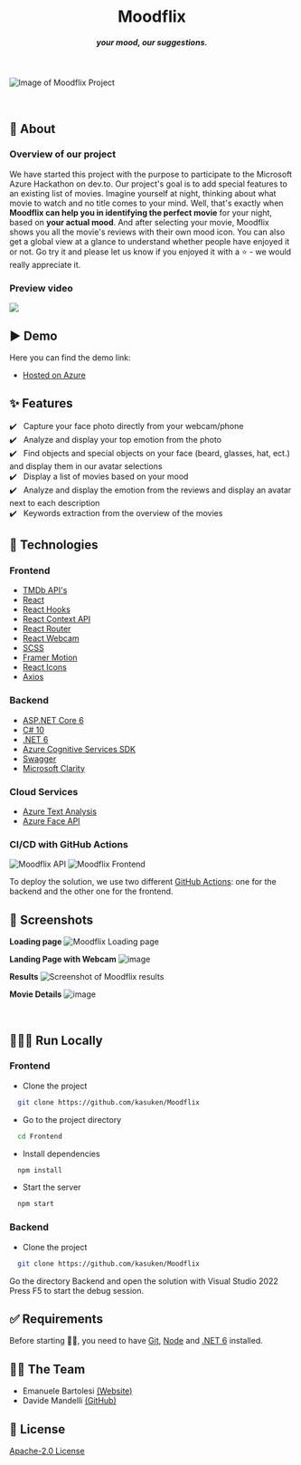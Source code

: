 <h1 align="center">Moodflix</h1>
<h5 align="center">your mood, our suggestions.</h5><br/>

![Image of Moodflix Project](https://cdn.jsdelivr.net/gh/Th3Wall/assets-cdn/Moodflix/Moodflix_Backdrop_Placeholder.png)

<br/>

## 🎯 About

### Overview of our project
We have started this project with the purpose to participate to the Microsoft Azure Hackathon on dev.to. Our project's goal is to add special features to an existing list of movies.
Imagine yourself at night, thinking about what movie to watch and no title comes to your mind. Well, that's exactly when **Moodflix can help you in identifying the perfect movie** for your night, based on **your actual mood**. 
And after selecting your movie, Moodflix shows you all the movie's reviews with their own mood icon. 
You can also get a global view at a glance to understand whether people have enjoyed it or not.
Go try it and please let us know if you enjoyed it with a ⭐️ - we would really appreciate it.

### Preview video
![](https://github.com/kasuken/Moodflix/blob/main/moodflix.gif?raw=true)

## ▶️ Demo

Here you can find the demo link:

- [Hosted on Azure](https://moodflix.th3wall.codes)

## :sparkles: Features

:heavy_check_mark: &nbsp;&nbsp;Capture your face photo directly from your webcam/phone<br />
:heavy_check_mark: &nbsp;&nbsp;Analyze and display your top emotion from the photo<br />
:heavy_check_mark: &nbsp;&nbsp;Find objects and special objects on your face (beard, glasses, hat, ect.) and display them in our avatar selections<br />
:heavy_check_mark: &nbsp;&nbsp;Display a list of movies based on your mood<br />
:heavy_check_mark: &nbsp;&nbsp;Analyze and display the emotion from the reviews and display an avatar next to each description<br />
:heavy_check_mark: &nbsp;&nbsp;Keywords extraction from the overview of the movies<br />

## :rocket: Technologies

### Frontend
- [TMDb API's](https://www.themoviedb.org/)
- [React](https://reactjs.org/)
- [React Hooks](https://reactjs.org/docs/hooks-intro.html)
- [React Context API](https://reactjs.org/docs/context.html)
- [React Router](https://reactrouter.com/web/guides/quick-start)
- [React Webcam](https://www.npmjs.com/package/react-webcam)
- [SCSS](https://sass-lang.com/)
- [Framer Motion](https://www.framer.com/motion/)
- [React Icons](https://react-icons.github.io/react-icons/)
- [Axios](https://www.npmjs.com/package/axios)

### Backend
- [ASP.NET Core 6](https://dotnet.microsoft.com/en-us/apps/aspnet)
- [C# 10](https://docs.microsoft.com/en-us/dotnet/csharp/)
- [.NET 6](https://dotnet.microsoft.com/en-us/learn/dotnet/what-is-dotnet)
- [Azure Cognitive Services SDK](https://azure.microsoft.com/en-us/services/cognitive-services/)
- [Swagger](https://swagger.io/)
- [Microsoft Clarity](https://clarity.microsoft.com/)

### Cloud Services
- [Azure Text Analysis](https://azure.microsoft.com/en-us/services/cognitive-services/text-analytics/#overview)
- [Azure Face API](https://azure.microsoft.com/en-us/services/cognitive-services/face/#overview)

### CI/CD with GitHub Actions

![Moodflix API](https://github.com/kasuken/moodflix/actions/workflows/moodflix-api.yml/badge.svg)
![Moodflix Frontend](https://github.com/kasuken/moodflix/actions/workflows/moodflix-frontend.yml/badge.svg)

To deploy the solution, we use two different [GitHub Actions](https://github.com/kasuken/Moodflix/actions): one for the backend and the other one for the frontend.

## 📸 Screenshots

**Loading page**
![Moodflix Loading page](https://user-images.githubusercontent.com/2757486/154629449-4f2984c8-1702-43f0-b40e-6459231e155a.png)
<br/>

**Landing Page with Webcam**
![image](https://user-images.githubusercontent.com/2757486/154629834-ae146ed5-4859-479b-94f3-9acb3d2aab2f.png)
<br/>

**Results**
![Screenshot of Moodflix results](https://user-images.githubusercontent.com/2757486/154628700-745f6e97-5585-442e-a818-df51162b4386.png)
<br/>

**Movie Details**
![image](https://user-images.githubusercontent.com/2757486/154838027-19f27cc7-a101-4b34-975b-a6bd69469d21.png)
<br/>

<br/>

## 👨🏻‍💻 Run Locally

### Frontend

- Clone the project

```bash
  git clone https://github.com/kasuken/Moodflix
```

- Go to the project directory

```bash
  cd Frontend
```

- Install dependencies

```bash
  npm install
```
- Start the server

```bash
  npm start
```

### Backend

- Clone the project

```bash
  git clone https://github.com/kasuken/Moodflix
```

Go the directory Backend and open the solution with Visual Studio 2022
Press F5 to start the debug session.

## :white_check_mark: Requirements

Before starting 🧑‍💻, you need to have [Git](https://git-scm.com), [Node](https://nodejs.org/en/) and [.NET 6](https://dotnet.microsoft.com/en-us/) installed.
<br/>

## 🧑‍💻 The Team
- Emanuele Bartolesi [(Website)](https://www.emanuelebartolesi.com)
- Davide Mandelli [(GitHub)](https://github.com/th3wall)

## 📝 License

[Apache-2.0 License](https://github.com/kasuken/Moodflix/blob/main/LICENSE)
